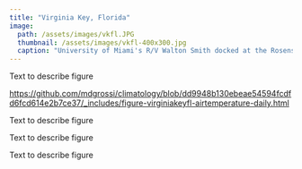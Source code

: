 ```yaml
---
title: "Virginia Key, Florida"
image:
  path: /assets/images/vkfl.JPG
  thumbnail: /assets/images/vkfl-400x300.jpg
  caption: "University of Miami's R/V Walton Smith docked at the Rosenstiel School of Marine, Atmospheric, and Earth Science on Virginia Key"
---
```


Text to describe figure

https://github.com/mdgrossi/climatology/blob/dd9948b130ebeae54594fcdfd6fcd614e2b7ce37/_includes/figure-virginiakeyfl-airtemperature-daily.html

Text to describe figure

Text to describe figure

Text to describe figure
